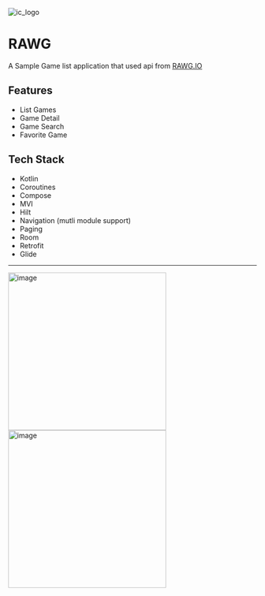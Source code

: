 ![ic_logo](https://user-images.githubusercontent.com/52153809/208083022-48898eef-5046-4f6e-8473-686e7c2b1ecc.png)


# RAWG
A Sample Game list application that used api from [RAWG.IO](https://rawg.io)

## Features
* List Games
* Game Detail
* Game Search
* Favorite Game

## Tech Stack
* Kotlin
* Coroutines
* Compose
* MVI
* Hilt
* Navigation (mutli module support)
* Paging
* Room
* Retrofit
* Glide

---
<img width="320" alt="image" src="https://user-images.githubusercontent.com/52153809/208027582-6b14edca-6429-41e4-9868-38710d40af76.png"> <img width="320" alt="image" src="https://user-images.githubusercontent.com/52153809/208027688-ef2792ba-bec7-40b0-9be0-bf22dd35043b.png">

